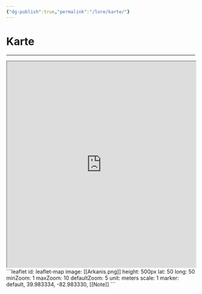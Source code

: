 ```yaml
---
{"dg-publish":true,"permalink":"/lore/karte/"}
---
```


# Karte
---
<iframe src="https://herrpaulberg.github.io/karte/" width="100%" height="550px"></iframe>
```leaflet 
id: leaflet-map 
image: [[Arkanis.png]] 
height: 500px 
lat: 50 
long: 50 
minZoom: 1 
maxZoom: 10 
defaultZoom: 5 
unit: meters 
scale: 1 
marker: default, 39.983334, -82.983330, [[Note]] 
```
